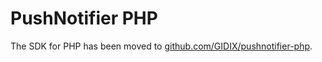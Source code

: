 # PushNotifier PHP

The SDK for PHP has been moved to [github.com/GIDIX/pushnotifier-php](https://github.com/GIDIX/pushnotifier-php).